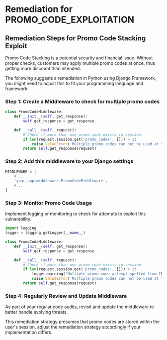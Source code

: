 # Remediation for PROMO_CODE_EXPLOITATION

## Remediation Steps for Promo Code Stacking Exploit

Promo Code Stacking is a potential security and financial issue. Without proper checks, customers may apply multiple promo codes at once, thus getting more discount than intended.

The following suggests a remediation in Python using Django Framework, you might need to adjust this to fit your programming language and framework:

### Step 1: Create a Middleware to check for multiple promo codes

```python
class PromoCodeMiddleware:
    def __init__(self, get_response):
        self.get_response = get_response

    def __call__(self, request):
        # Check if more than one promo code exists in session
        if len(request.session.get('promo_codes', [])) > 1:
            raise ValueError('Multiple promo codes can not be used at the same time. Please remove extra promo codes.')
        return self.get_response(request)
```

### Step 2: Add this middleware to your Django settings

```python
MIDDLEWARE = [
    #...
    'your_app.middleware.PromoCodeMiddleware',
    #...
]
```

### Step 3: Monitor Promo Code Usage

Implement logging or monitoring to check for attempts to exploit this vulnerability. 

```python
import logging
logger = logging.getLogger(__name__)

class PromoCodeMiddleware:
    def __init__(self, get_response):
        self.get_response = get_response

    def __call__(self, request):
        # Check if more than one promo code exists in session
        if len(request.session.get('promo_codes', [])) > 1:
            logger.warning('Multiple promo code attempt spotted from IP: %s', request.META['REMOTE_ADDR'])
            raise ValueError('Multiple promo codes can not be used at the same time. Please remove extra promo codes.')
        return self.get_response(request)
```

### Step 4: Regularly Review and Update Middleware

As part of your regular code audits, revisit and update the middleware to better handle evolving threats.

This remediation strategy presumes that promo codes are stored within the user's session, adjust the remediation strategy accordingly if your implementation differs.